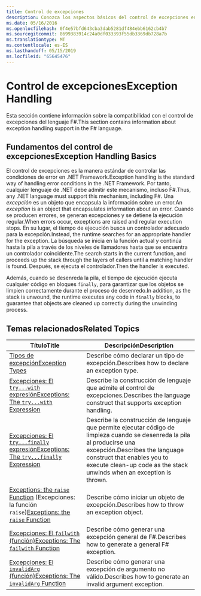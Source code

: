 ```yaml
---
title: Control de excepciones
description: Conozca los aspectos básicos del control de excepciones en F# y encuentre vínculos a las expresiones y funciones de control de excepciones.
ms.date: 05/16/2016
ms.openlocfilehash: 0f4e57bfd643cba3dab5281df484ebb6162cb4b7
ms.sourcegitcommit: 8699383914c24a0df033393f55db3369db728a7b
ms.translationtype: MT
ms.contentlocale: es-ES
ms.lasthandoff: 05/15/2019
ms.locfileid: "65645476"
---
```

# <a name="exception-handling"></a><span data-ttu-id="83554-103">Control de excepciones</span><span class="sxs-lookup"><span data-stu-id="83554-103">Exception Handling</span></span>

<span data-ttu-id="83554-104">Esta sección contiene información sobre la compatibilidad con el control de excepciones del lenguaje F#.</span><span class="sxs-lookup"><span data-stu-id="83554-104">This section contains information about exception handling support in the F# language.</span></span>

## <a name="exception-handling-basics"></a><span data-ttu-id="83554-105">Fundamentos del control de excepciones</span><span class="sxs-lookup"><span data-stu-id="83554-105">Exception Handling Basics</span></span>
<span data-ttu-id="83554-106">El control de excepciones es la manera estándar de controlar las condiciones de error en .NET Framework.</span><span class="sxs-lookup"><span data-stu-id="83554-106">Exception handling is the standard way of handling error conditions in the .NET Framework.</span></span> <span data-ttu-id="83554-107">Por tanto, cualquier lenguaje de .NET debe admitir este mecanismo, incluso F#.</span><span class="sxs-lookup"><span data-stu-id="83554-107">Thus, any .NET language must support this mechanism, including F#.</span></span> <span data-ttu-id="83554-108">Una *excepción* es un objeto que encapsula la información sobre un error.</span><span class="sxs-lookup"><span data-stu-id="83554-108">An *exception* is an object that encapsulates information about an error.</span></span> <span data-ttu-id="83554-109">Cuando se producen errores, se generan excepciones y se detiene la ejecución regular.</span><span class="sxs-lookup"><span data-stu-id="83554-109">When errors occur, exceptions are raised and regular execution stops.</span></span> <span data-ttu-id="83554-110">En su lugar, el tiempo de ejecución busca un controlador adecuado para la excepción.</span><span class="sxs-lookup"><span data-stu-id="83554-110">Instead, the runtime searches for an appropriate handler for the exception.</span></span> <span data-ttu-id="83554-111">La búsqueda se inicia en la función actual y continúa hasta la pila a través de los niveles de llamadores hasta que se encuentra un controlador coincidente.</span><span class="sxs-lookup"><span data-stu-id="83554-111">The search starts in the current function, and proceeds up the stack through the layers of callers until a matching handler is found.</span></span> <span data-ttu-id="83554-112">Después, se ejecuta el controlador.</span><span class="sxs-lookup"><span data-stu-id="83554-112">Then the handler is executed.</span></span>

<span data-ttu-id="83554-113">Además, cuando se desenreda la pila, el tiempo de ejecución ejecuta cualquier código en bloques `finally`, para garantizar que los objetos se limpien correctamente durante el proceso de desenredo.</span><span class="sxs-lookup"><span data-stu-id="83554-113">In addition, as the stack is unwound, the runtime executes any code in `finally` blocks, to guarantee that objects are cleaned up correctly during the unwinding process.</span></span>

## <a name="related-topics"></a><span data-ttu-id="83554-114">Temas relacionados</span><span class="sxs-lookup"><span data-stu-id="83554-114">Related Topics</span></span>

|<span data-ttu-id="83554-115">Título</span><span class="sxs-lookup"><span data-stu-id="83554-115">Title</span></span>|<span data-ttu-id="83554-116">Descripción</span><span class="sxs-lookup"><span data-stu-id="83554-116">Description</span></span>|
|-----|-----------|
|[<span data-ttu-id="83554-117">Tipos de excepción</span><span class="sxs-lookup"><span data-stu-id="83554-117">Exception Types</span></span>](exception-types.md)|<span data-ttu-id="83554-118">Describe cómo declarar un tipo de excepción.</span><span class="sxs-lookup"><span data-stu-id="83554-118">Describes how to declare an exception type.</span></span>|
|[<span data-ttu-id="83554-119">Excepciones: El `try...with` expresión</span><span class="sxs-lookup"><span data-stu-id="83554-119">Exceptions: The `try...with` Expression</span></span>](the-try-with-expression.md)|<span data-ttu-id="83554-120">Describe la construcción de lenguaje que admite el control de excepciones.</span><span class="sxs-lookup"><span data-stu-id="83554-120">Describes the language construct that supports exception handling.</span></span>|
|[<span data-ttu-id="83554-121">Excepciones: El `try...finally` expresión</span><span class="sxs-lookup"><span data-stu-id="83554-121">Exceptions: The `try...finally` Expression</span></span>](the-try-finally-expression.md)|<span data-ttu-id="83554-122">Describe la construcción de lenguaje que permite ejecutar código de limpieza cuando se desenreda la pila al producirse una excepción.</span><span class="sxs-lookup"><span data-stu-id="83554-122">Describes the language construct that enables you to execute clean-up code as the stack unwinds when an exception is thrown.</span></span>|
|<span data-ttu-id="83554-123">[Exceptions: the `raise` Function](the-raise-Function.md) (Excepciones: la función `raise`)</span><span class="sxs-lookup"><span data-stu-id="83554-123">[Exceptions: the `raise` Function](the-raise-Function.md)</span></span>|<span data-ttu-id="83554-124">Describe cómo iniciar un objeto de excepción.</span><span class="sxs-lookup"><span data-stu-id="83554-124">Describes how to throw an exception object.</span></span>|
|[<span data-ttu-id="83554-125">Excepciones: El `failwith` (función)</span><span class="sxs-lookup"><span data-stu-id="83554-125">Exceptions: The `failwith` Function</span></span>](the-failwith-function.md)|<span data-ttu-id="83554-126">Describe cómo generar una excepción general de F#.</span><span class="sxs-lookup"><span data-stu-id="83554-126">Describes how to generate a general F# exception.</span></span>|
|[<span data-ttu-id="83554-127">Excepciones: El `invalidArg` (función)</span><span class="sxs-lookup"><span data-stu-id="83554-127">Exceptions: The `invalidArg` Function</span></span>](the-invalidArg-function.md)|<span data-ttu-id="83554-128">Describe cómo generar una excepción de argumento no válido.</span><span class="sxs-lookup"><span data-stu-id="83554-128">Describes how to generate an invalid argument exception.</span></span>|
